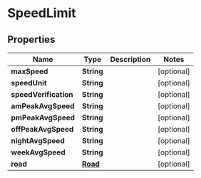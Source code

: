 

# SpeedLimit


## Properties

Name | Type | Description | Notes
------------ | ------------- | ------------- | -------------
**maxSpeed** | **String** |  |  [optional]
**speedUnit** | **String** |  |  [optional]
**speedVerification** | **String** |  |  [optional]
**amPeakAvgSpeed** | **String** |  |  [optional]
**pmPeakAvgSpeed** | **String** |  |  [optional]
**offPeakAvgSpeed** | **String** |  |  [optional]
**nightAvgSpeed** | **String** |  |  [optional]
**weekAvgSpeed** | **String** |  |  [optional]
**road** | [**Road**](Road.md) |  |  [optional]




